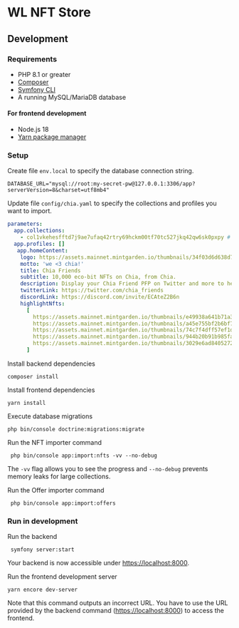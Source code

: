 # WL NFT Store

## Development

### Requirements

* PHP 8.1 or greater
* [Composer](https://getcomposer.org/)
* [Symfony CLI](https://symfony.com/download)
* A running MySQL/MariaDB database

#### For frontend development

* Node.js 18
* [Yarn package manager](https://classic.yarnpkg.com/)

### Setup

Create file `env.local` to specify the database connection string.

```shell
DATABASE_URL="mysql://root:my-secret-pw@127.0.0.1:3306/app?serverVersion=8&charset=utf8mb4"
```

Update file `config/chia.yaml` to specify the collections and profiles you want to import.

```yaml
parameters:
  app.collections:
    - col1vkehesfftd7j9ae7ufaq42rtry69hckm00tf70tc527jkq42qw6sk0pxpy # Ultimate Farmers Club
  app.profiles: []
   app.homeContent:
    logo: https://assets.mainnet.mintgarden.io/thumbnails/34f03d6d638d7a88ee4ef22241a65cf4fbad6a9cc9273bb18927cfba95d46ead_512.png
    motto: 'we <3 chia!'
    title: Chia Friends
    subtitle: 10,000 eco-bit NFTs on Chia, from Chia.
    description: Display your Chia Friend PFP on Twitter and more to help spread the news about building projects on our new NFT standard. There’s also a puzzle embedded in the collection for the community to discover…that’s your only hint for now!
    twitterLink: https://twitter.com/chia_friends
    discordLink: https://discord.com/invite/ECAteZ2B6n
    highlightNfts:
      [
        https://assets.mainnet.mintgarden.io/thumbnails/e49938a641b71a3dead9d309a6f96a6f502b68d2096b4318d7b9a21d0d77633a.png,
        https://assets.mainnet.mintgarden.io/thumbnails/a45e755bf2b6bf7cd9dd39394db6a286b789ba5b34fff8395453a1a5f6e5c7d0.webp,
        https://assets.mainnet.mintgarden.io/thumbnails/74c7f4dff57ef1da134bb3e904195e1d6eb33278f9dcb28d1f464665b52cb548.png,
        https://assets.mainnet.mintgarden.io/thumbnails/944b20b91b985fa30c7215cdefbda66cd0ee450eea609de7f0f80b0297a51de2.png,
        https://assets.mainnet.mintgarden.io/thumbnails/3029e6ad8405272e8cd0921e67e0a3d194a1687acbe8881f01d6cf155ef94c72.png,
      ]
```

Install backend dependencies

```shell
composer install
```

Install frontend dependencies

```shell
yarn install
```

Execute database migrations

```shell
php bin/console doctrine:migrations:migrate
```

Run the NFT importer command

```shell
 php bin/console app:import:nfts -vv --no-debug
```

The `-vv` flag allows you to see the progress and `--no-debug` prevents memory leaks for large collections.  

Run the Offer importer command

```shell
 php bin/console app:import:offers
```

### Run in development

Run the backend

```shell
 symfony server:start
```

Your backend is now accessible under [https://localhost:8000](https://localhost:8000).

Run the frontend development server

```shell
yarn encore dev-server
```

Note that this command outputs an incorrect URL. You have to use the URL provided by the backend
command ([https://localhost:8000](https://localhost:8000)) to access the frontend.
